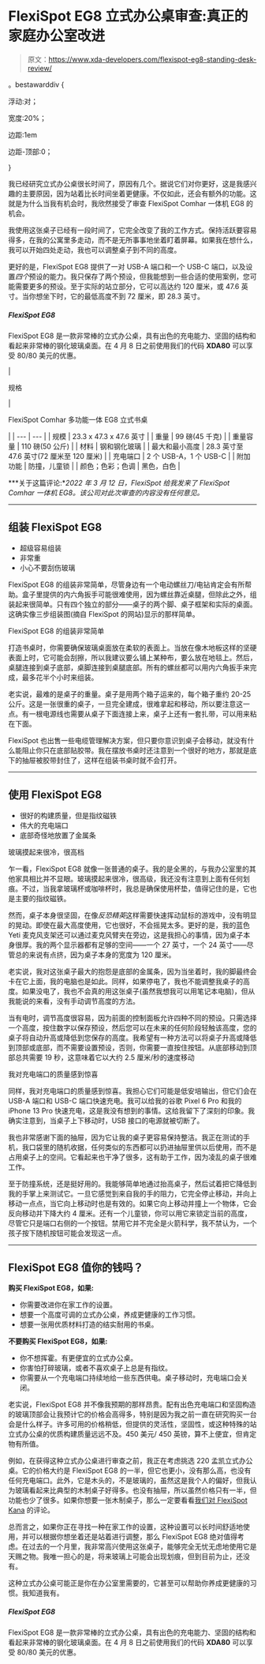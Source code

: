 # FlexiSpot EG8 立式办公桌审查:真正的家庭办公室改进

> 原文：<https://www.xda-developers.com/flexispot-eg8-standing-desk-review/>

。bestawarddiv {

浮动:对；

宽度:20%；

边距:1em

边距-顶部:0；

}

我已经研究立式办公桌很长时间了，原因有几个。据说它们对你更好，这是我感兴趣的主要原因，因为站着比长时间坐着更健康。不仅如此，还会有额外的功能。这就是为什么当我有机会时，我欣然接受了审查 FlexiSpot Comhar 一体机 EG8 的机会。

我使用这张桌子已经有一段时间了，它完全改变了我的工作方式。保持活跃要容易得多，在我的公寓里多走动，而不是无所事事地坐着盯着屏幕。如果我在想什么，我可以开始四处走动，我也可以调整桌子到不同的高度。

更好的是，FlexiSpot EG8 提供了一对 USB-A 端口和一个 USB-C 端口，以及设置*四个*预设的能力。我只保存了两个预设，但我能想到一些合适的使用案例，您可能需要更多的预设。至于实际的站立部分，它可以高达约 120 厘米，或 47.6 英寸。当你想坐下时，它的最低高度不到 72 厘米，即 28.3 英寸。

##### FlexiSpot EG8

FlexiSpot EG8 是一款非常棒的立式办公桌，具有出色的充电能力、坚固的结构和看起来非常棒的钢化玻璃桌面。在 4 月 8 日之前使用我们的代码 **XDA80** 可以享受 80/80 美元的优惠。

| 

规格

 | 

FlexiSpot Comhar 多功能一体 EG8 立式书桌

 |
| --- | --- |
| 规模 | 23.3 x 47.3 x 47.6 英寸 |
| 重量 | 99 磅(45 千克) |
| 重量容量 | 110 磅(50 公斤) |
| 材料 | 钢和钢化玻璃 |
| 最大和最小高度 | 28.3 英寸至 47.6 英寸(72 厘米至 120 厘米) |
| 充电端口 | 2 个 USB-A，1 个 USB-C |
| 附加功能 | 防撞，儿童锁 |
| 颜色；色彩；色调 | 黑色，白色 |

***关于这篇评论:**2022 年 3 月 12 日，FlexiSpot 给我发来了 FlexiSpot Comhar 一体机 EG8。该公司对此次审查的内容没有任何意见。*

* * *

## 组装 FlexiSpot EG8

*   超级容易组装
*   非常重
*   小心不要刮伤玻璃

FlexiSpot EG8 的组装非常简单，尽管身边有一个电动螺丝刀/电钻肯定会有所帮助。盒子里提供的内六角扳手可能很难使用，因为螺丝靠近桌腿，但除此之外，组装起来很简单。只有四个独立的部分——桌子的两个脚、桌子框架和实际的桌面。这确实像三步组装图(摘自 FlexiSpot 的网站)显示的那样简单。

FlexiSpot EG8 的组装非常简单

打造书桌时，你需要确保玻璃桌面放在柔软的表面上。当放在像木地板这样的坚硬表面上时，它可能会刮擦，所以我建议要么铺上某种布，要么放在地毯上。然后，桌腿连接到桌子底部，桌脚连接到桌腿底部。所有的螺丝都可以用内六角扳手来完成，最多花半个小时来组装。

老实说，最难的是桌子的重量。桌子是用两个箱子运来的，每个箱子重约 20-25 公斤。这是一张很重的桌子，一旦完全建成，很难拿起和移动，所以要注意这一点。有一根电源线也需要从桌子下面连接上来，桌子上还有一套扎带，可以用来粘在下面。

FlexiSpot 也出售一些电缆管理解决方案，但只要你意识到桌子会移动，就没有什么能阻止你只在底部贴胶带。我在摆放书桌时还注意到一个很好的地方，那就是底下的抽屉被胶带封住了，这样在组装书桌时就不会打开。

* * *

## 使用 FlexiSpot EG8

*   很好的构建质量，但是指纹磁铁
*   伟大的充电端口
*   底部奇怪地放置了金属条

玻璃摸起来很冷，很高档

乍一看，FlexiSpot EG8 就像一张普通的桌子。我的是全黑的，与我办公室里的其他家具相比并不显眼。玻璃摸起来很冷，很高级，我还没有注意到上面有任何划痕。不过，当我拿玻璃杯或咖啡杯时，我总是确保使用杯垫，值得记住的是，它也是主要的指纹磁铁。

然而，桌子本身很坚固，在像*反恐精英*这样需要快速挥动鼠标的游戏中，没有明显的晃动。即使在最大高度使用，它也很好，不会摇晃太多。更好的是，我的蓝色 Yeti 麦克风支架还可以通过麦克风臂夹在旁边，这是我担心的事情，因为桌子本身很厚。我的两个显示器都有足够的空间——一个 27 英寸，一个 24 英寸——尽管总的来说有点挤，因为桌子本身的宽度为 120 厘米。

老实说，我对这张桌子最大的抱怨是底部的金属条，因为当坐着时，我的脚最终会卡在它上面，我的电脑也是如此。同样，如果停电了，我也不能调整我桌子的高度。如果没电了，我也不会真的用这张桌子(虽然我想我可以用笔记本电脑)，但从我能说的来看，没有手动调节高度的方法。

当有电时，调节高度很容易，因为前面的控制面板允许四种不同的预设。只需选择一个高度，按住数字以保存预设，然后您可以在未来的任何阶段轻触该高度，您的桌子将自动升高或降低到您保存的高度。我希望有一种方法可以将桌子升高或降低到顶部或底部，而不需要设置预设，否则，你需要一直按住按钮。从底部移动到顶部总共需要 19 秒，这意味着它以大约 2.5 厘米/秒的速度移动

我对充电端口的质量感到惊喜

同样，我对充电端口的质量感到惊喜。我担心它们可能是低安培输出，但它们会在 USB-A 端口和 USB-C 端口快速充电。我可以给我的谷歌 Pixel 6 Pro 和我的 iPhone 13 Pro 快速充电，这是我没有想到的事情。这给我留下了深刻的印象。我确实注意到，当桌子上下移动时，USB 接口的电源就被切断了。

我也非常感谢下面的抽屉，因为它让我的桌子更容易保持整洁。我正在测试的手机，我口袋里的随机收据，任何类似的东西都可以扔进抽屉里供以后使用，而不是占用桌子上的空间。它看起来也干净了很多，这有助于工作，因为凌乱的桌子很难工作。

至于防撞系统，还是挺好用的。我能够简单地通过抬高桌子，然后试着把它降低到我的手掌上来测试它。一旦它感觉到来自我的手的阻力，它完全停止移动，并向上移动一点点，当它向上移动时也是有效的。如果它向上移动并撞上一个物体，它会反向移动并下降大约 4 厘米。还有一个儿童锁，你可以用它来锁定当前的高度，尽管它只是端口右侧的一个按钮。禁用它并不完全是火箭科学，我不禁认为，一个孩子按下随机按钮可能会发现这一点。

* * *

## FlexiSpot EG8 值你的钱吗？

**购买 FlexiSpot EG8，如果:**

*   你需要改进你在家工作的设置。
*   想要一个高度可调的立式办公桌，养成更健康的工作习惯。
*   想要一张用优质材料打造的结实耐用的书桌。

**不要购买 FlexiSpot EG8，如果:**

*   你不想挥霍。有更便宜的立式办公桌。
*   你害怕打碎玻璃，或者不喜欢桌子上总是有指纹。
*   你需要从一个充电端口持续地给一些东西供电。桌子移动时，充电端口会关闭。

老实说，FlexiSpot EG8 并不像我预期的那样昂贵。配有出色充电端口和坚固构造的玻璃顶部会让我预计它的价格会高得多，特别是因为我之前一直在研究购买一台会是什么样子。许多可用的价格稍低，但提供的灵活性，坚固性，或这种特殊的站立式办公桌的优质构建质量远远不及。450 美元/ 450 英镑，算不上便宜，但肯定物有所值。

例如，在获得这种立式办公桌进行审查之前，我正在考虑挑选 220 孟凯立式办公桌。它的价格大约是 FlexiSpot EG8 的一半，但它也更小，没有那么高，也没有任何充电端口。此外，它是木头的，不是玻璃的，虽然这是我个人的偏好，但我认为玻璃看起来比典型的木制桌子好得多。也没有抽屉，所以虽然价格只有一半，但功能也少了很多。如果你想要一张木制桌子，那么一定要看看[我们对 FlexiSpot Kana](https://www.xda-developers.com/flexispot-kana-pro-bamboo-standing-desk-review/) 的评论。

总而言之，如果你正在寻找一种在家工作的设置，这种设置可以长时间舒适地使用，并可以根据你想坐着还是站着进行调整，那么 FlexiSpot EG8 绝对值得考虑。在过去的一个月里，我非常高兴使用这张桌子，能够完全无忧无虑地使用它是天赐之物。我唯一担心的是，将来玻璃上可能会出现划痕，但到目前为止，还没有。

这种立式办公桌可能正是你在办公室里需要的，它甚至可以帮助你养成更健康的习惯。我知道我有。

##### FlexiSpot EG8

FlexiSpot EG8 是一款非常棒的立式办公桌，具有出色的充电能力、坚固的结构和看起来非常棒的钢化玻璃桌面。在 4 月 8 日之前使用我们的代码 **XDA80** 可以享受 80/80 美元的优惠。